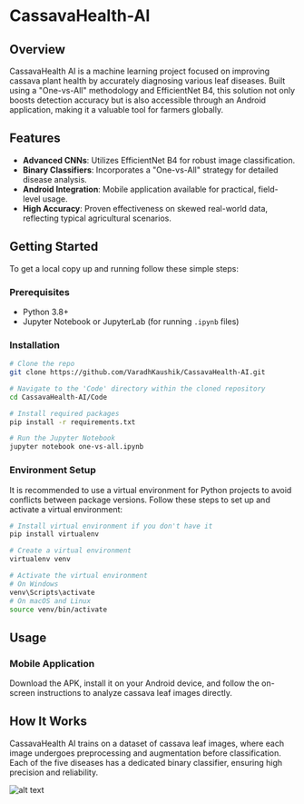 # CassavaHealth-AI

## Overview
CassavaHealth AI is a machine learning project focused on improving cassava plant health by accurately diagnosing various leaf diseases. Built using a "One-vs-All" methodology and EfficientNet B4, this solution not only boosts detection accuracy but is also accessible through an Android application, making it a valuable tool for farmers globally.

## Features
- **Advanced CNNs**: Utilizes EfficientNet B4 for robust image classification.
- **Binary Classifiers**: Incorporates a "One-vs-All" strategy for detailed disease analysis.
- **Android Integration**: Mobile application available for practical, field-level usage.
- **High Accuracy**: Proven effectiveness on skewed real-world data, reflecting typical agricultural scenarios.

## Getting Started
To get a local copy up and running follow these simple steps:

### Prerequisites
- Python 3.8+
- Jupyter Notebook or JupyterLab (for running `.ipynb` files)


### Installation
```bash
# Clone the repo
git clone https://github.com/VaradhKaushik/CassavaHealth-AI.git

# Navigate to the 'Code' directory within the cloned repository
cd CassavaHealth-AI/Code

# Install required packages
pip install -r requirements.txt

# Run the Jupyter Notebook
jupyter notebook one-vs-all.ipynb
```

### Environment Setup
It is recommended to use a virtual environment for Python projects to avoid conflicts between package versions. Follow these steps to set up and activate a virtual environment:

```bash
# Install virtual environment if you don't have it
pip install virtualenv

# Create a virtual environment
virtualenv venv

# Activate the virtual environment
# On Windows
venv\Scripts\activate
# On macOS and Linux
source venv/bin/activate
```

## Usage
### Mobile Application
Download the APK, install it on your Android device, and follow the on-screen instructions to analyze cassava leaf images directly.

## How It Works
CassavaHealth AI trains on a dataset of cassava leaf images, where each image undergoes preprocessing and augmentation before classification. Each of the five diseases has a dedicated binary classifier, ensuring high precision and reliability.

![alt text](https://miro.medium.com/v2/resize:fit:1400/format:webp/1*RElrybCZ4WPsUfRwDl7fqA.png)



